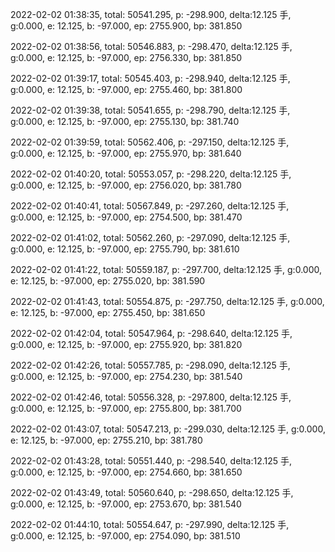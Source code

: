 2022-02-02 01:38:35, total: 50541.295, p: -298.900, delta:12.125 手, g:0.000, e: 12.125, b: -97.000, ep: 2755.900, bp: 381.850

2022-02-02 01:38:56, total: 50546.883, p: -298.470, delta:12.125 手, g:0.000, e: 12.125, b: -97.000, ep: 2756.330, bp: 381.850

2022-02-02 01:39:17, total: 50545.403, p: -298.940, delta:12.125 手, g:0.000, e: 12.125, b: -97.000, ep: 2755.460, bp: 381.800

2022-02-02 01:39:38, total: 50541.655, p: -298.790, delta:12.125 手, g:0.000, e: 12.125, b: -97.000, ep: 2755.130, bp: 381.740

2022-02-02 01:39:59, total: 50562.406, p: -297.150, delta:12.125 手, g:0.000, e: 12.125, b: -97.000, ep: 2755.970, bp: 381.640

2022-02-02 01:40:20, total: 50553.057, p: -298.220, delta:12.125 手, g:0.000, e: 12.125, b: -97.000, ep: 2756.020, bp: 381.780

2022-02-02 01:40:41, total: 50567.849, p: -297.260, delta:12.125 手, g:0.000, e: 12.125, b: -97.000, ep: 2754.500, bp: 381.470

2022-02-02 01:41:02, total: 50562.260, p: -297.090, delta:12.125 手, g:0.000, e: 12.125, b: -97.000, ep: 2755.790, bp: 381.610

2022-02-02 01:41:22, total: 50559.187, p: -297.700, delta:12.125 手, g:0.000, e: 12.125, b: -97.000, ep: 2755.020, bp: 381.590

2022-02-02 01:41:43, total: 50554.875, p: -297.750, delta:12.125 手, g:0.000, e: 12.125, b: -97.000, ep: 2755.450, bp: 381.650

2022-02-02 01:42:04, total: 50547.964, p: -298.640, delta:12.125 手, g:0.000, e: 12.125, b: -97.000, ep: 2755.920, bp: 381.820

2022-02-02 01:42:26, total: 50557.785, p: -298.090, delta:12.125 手, g:0.000, e: 12.125, b: -97.000, ep: 2754.230, bp: 381.540

2022-02-02 01:42:46, total: 50556.328, p: -297.800, delta:12.125 手, g:0.000, e: 12.125, b: -97.000, ep: 2755.800, bp: 381.700

2022-02-02 01:43:07, total: 50547.213, p: -299.030, delta:12.125 手, g:0.000, e: 12.125, b: -97.000, ep: 2755.210, bp: 381.780

2022-02-02 01:43:28, total: 50551.440, p: -298.540, delta:12.125 手, g:0.000, e: 12.125, b: -97.000, ep: 2754.660, bp: 381.650

2022-02-02 01:43:49, total: 50560.640, p: -298.650, delta:12.125 手, g:0.000, e: 12.125, b: -97.000, ep: 2753.670, bp: 381.540

2022-02-02 01:44:10, total: 50554.647, p: -297.990, delta:12.125 手, g:0.000, e: 12.125, b: -97.000, ep: 2754.090, bp: 381.510